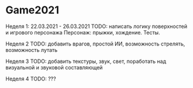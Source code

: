 # Game2021
Неделя 1: 22.03.2021 - 26.03.2021
TODO: написать логику поверхностей и игрового персонажа
Персонаж: прыжки, хождение.
Тесты.

Неделя 2
TODO: добавить врагов, простой ИИ, возможность стрелять, возможность лутать

Неделя 3
TODO: добавить текстуры, звук, свет, поработать над визуальной и звуковой составляющей

Неделя 4
TODO: ???
